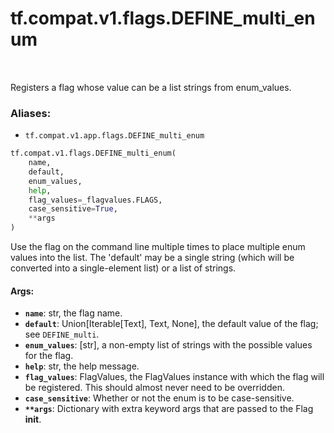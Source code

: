 <div itemscope itemtype="http://developers.google.com/ReferenceObject">
<meta itemprop="name" content="tf.compat.v1.flags.DEFINE_multi_enum" />
<meta itemprop="path" content="Stable" />
</div>

# tf.compat.v1.flags.DEFINE_multi_enum

<!-- Insert buttons -->

<table class="tfo-notebook-buttons tfo-api" align="left">
</table>



<!-- Start diff -->
Registers a flag whose value can be a list strings from enum_values.

### Aliases:

* `tf.compat.v1.app.flags.DEFINE_multi_enum`


``` python
tf.compat.v1.flags.DEFINE_multi_enum(
    name,
    default,
    enum_values,
    help,
    flag_values=_flagvalues.FLAGS,
    case_sensitive=True,
    **args
)
```



<!-- Placeholder for "Used in" -->

Use the flag on the command line multiple times to place multiple
enum values into the list.  The 'default' may be a single string
(which will be converted into a single-element list) or a list of
strings.

#### Args:


* <b>`name`</b>: str, the flag name.
* <b>`default`</b>: Union[Iterable[Text], Text, None], the default value of the flag;
    see `DEFINE_multi`.
* <b>`enum_values`</b>: [str], a non-empty list of strings with the possible values for
    the flag.
* <b>`help`</b>: str, the help message.
* <b>`flag_values`</b>: FlagValues, the FlagValues instance with which the flag will
    be registered. This should almost never need to be overridden.
* <b>`case_sensitive`</b>: Whether or not the enum is to be case-sensitive.
* <b>`**args`</b>: Dictionary with extra keyword args that are passed to the
    Flag __init__.